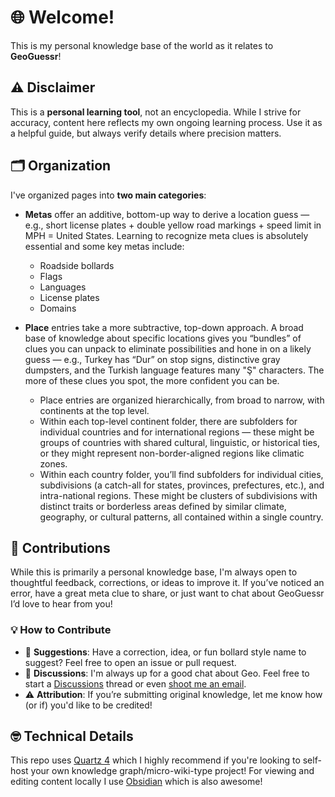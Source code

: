 # **🌐 Welcome!**

This is my personal knowledge base of the world as it relates to **GeoGuessr**! 

## ⚠️ Disclaimer

This is a **personal learning tool**, not an encyclopedia. While I strive for accuracy, content here reflects my own ongoing learning process. Use it as a helpful guide, but always verify details where precision matters.

## **🗂️ Organization**

I've organized pages into **two main categories**:

- **Metas** offer an additive, bottom-up way to derive a location guess — e.g., short license plates + double yellow road markings + speed limit in MPH = United States. Learning to recognize meta clues is absolutely essential and some key metas include:
    - Roadside bollards
    - Flags
    - Languages
    - License plates
    - Domains

- **Place** entries take a more subtractive, top-down approach. A broad base of knowledge about specific locations gives you “bundles” of clues you can unpack to eliminate possibilities and hone in on a likely guess — e.g., Turkey has “Dur” on stop signs, distinctive gray dumpsters, and the Turkish language features many "Ş" characters. The more of these clues you spot, the more confident you can be.

    - Place entries are organized hierarchically, from broad to narrow, with continents at the top level.
    - Within each top-level continent folder, there are subfolders for individual countries and for international regions — these might be groups of countries with shared cultural, linguistic, or historical ties, or they might represent non-border-aligned regions like climatic zones.
    - Within each country folder, you’ll find subfolders for individual cities, subdivisions (a catch-all for states, provinces, prefectures, etc.), and intra-national regions. These might be clusters of subdivisions with distinct traits or borderless areas defined by similar climate, geography, or cultural patterns, all contained within a single country.

## 🤝 Contributions

While this is primarily a personal knowledge base, I'm always open to thoughtful feedback, corrections, or ideas to improve it. If you’ve noticed an error, have a great meta clue to share, or just want to chat about GeoGuessr I’d love to hear from you!

### 💡 How to Contribute

- 📝 **Suggestions**: Have a correction, idea, or fun bollard style name to suggest? Feel free to open an issue or pull request.
- 🧵 **Discussions**: I'm always up for a good chat about Geo. Feel free to start a [Discussions](https://github.com/dwight9339/geoguessr_knowledge_graph/discussions) thread or even [shoot me an email](whited9339@gmail.com).
- ⚠️ **Attribution**: If you’re submitting original knowledge, let me know how (or if) you'd like to be credited!

## 🤓 Technical Details
This repo uses [Quartz 4](https://quartz.jzhao.xyz/) which I highly recommend if you're looking to self-host your own knowledge graph/micro-wiki-type project! For viewing and editing content locally I use [Obsidian](https://obsidian.md/) which is also awesome!
